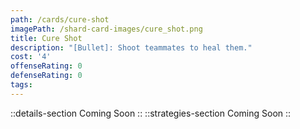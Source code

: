 ```yaml
---
path: /cards/cure-shot
imagePath: /shard-card-images/cure_shot.png
title: Cure Shot
description: "[Bullet]: Shoot teammates to heal them."
cost: '4'
offenseRating: 0
defenseRating: 0
tags:
---
```

::details-section
Coming Soon
::
::strategies-section
Coming Soon
::